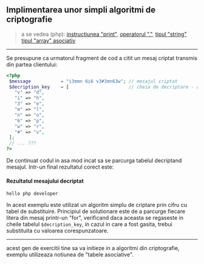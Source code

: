 ## Implimentarea unor simpli algoritmi de criptografie
> a se vedea (php):
[instructiunea "print"](http://php.net/manual/ro/function.print.php),
[operatorul "."](http://php.net/manual/ro/language.operators.string.php),
[tipul "string"](http://php.net/manual/ro/language.types.string.php)
[tipul "array" asociativ](http://php.net/manual/ro/language.types.array.php)

---
Se presupune ca urmatorul fragment de cod a citit un mesaj criptat transmis din partea clientului:
```php
<?php
 $message           = "i3mmn 6i6 v3#3mn63w"; // mesajul criptat
 $decription_key    = [                      // cheia de decriptare - associative array
   "v" => "d",
   "i" => "h",
   "3" => "e",
   "m" => "l",
   "n" => "o",
   "6" => "p",
   "w" => "r",
   "#" => "v",
 ];  
 // ... ???
?>
```
De continuat codul in asa mod incat sa se parcurga tabelul decriptand mesajul. Intr-un final rezultatul corect este:

#### Rezultatul mesajului decriptat

```
hello php developer
```

In acest exemplu este utilizat un algoritm simplu de criptare prin cifru cu tabel de substituire. Principiul de solutionare este de a parcurge fiecare litera din mesaj printr-un "for", verificand daca aceasta se regaseste in cheile tabelul ```$decription_key```, in cazul in care a fost gasita, trebui substituita cu valoarea corespunzatoare.

---
acest gen de exercitii tine sa va initieze in a algoritmi din criptografie, exemplu utilizeaza notiunea de "tabele asociative".

